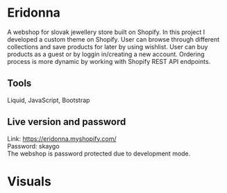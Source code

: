 # Eridonna
A webshop for slovak jewellery store built on Shopify. In this project I developed a custom theme on Shopify. User can browse through different collections and save products for later by using wishlist. User can buy products as a guest or by loggin in/creating a new account.
Ordering process is more dynamic by working with Shopify REST API endpoints.

## Tools
Liquid, JavaScript, Bootstrap

## Live version and password
Link: https://eridonna.myshopify.com/ <br />
Password: skaygo <br />
The webshop is password protected due to development mode. 


# Visuals

